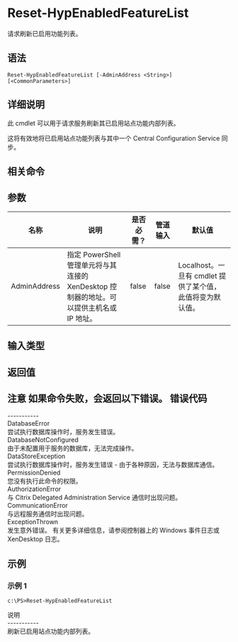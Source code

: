 # Reset-HypEnabledFeatureList

请求刷新已启用功能列表。

## 语法

    Reset-HypEnabledFeatureList [-AdminAddress <String>] [<CommonParameters>]
    

## 详细说明

此 cmdlet 可以用于请求服务刷新其已启用站点功能内部列表。

这将有效地将已启用站点功能列表与其中一个 Central Configuration Service 同步。

## 相关命令

## 参数

| 名称           | 说明                                                         | 是否必需？ | 管道输入  | 默认值                                   |
| ------------ | ---------------------------------------------------------- | ----- | ----- | ------------------------------------- |
| AdminAddress | 指定 PowerShell 管理单元将与其连接的 XenDesktop 控制器的地址。可以提供主机名或 IP 地址。 | false | false | Localhost。一旦有 cmdlet 提供了某个值，此值将变为默认值。 |

## 输入类型

### 

## 返回值

### 

## 注意 如果命令失败，会返回以下错误。 错误代码  
\---\---\-----  
DatabaseError  
尝试执行数据库操作时，服务发生错误。  
DatabaseNotConfigured  
由于未配置用于服务的数据库，无法完成操作。  
DataStoreException  
尝试执行数据库操作时，服务发生错误 - 由于各种原因，无法与数据库通信。  
PermissionDenied  
您没有执行此命令的权限。  
AuthorizationError  
与 Citrix Delegated Administration Service 通信时出现问题。  
CommunicationError  
与远程服务通信时出现问题。  
ExceptionThrown  
发生意外错误。 有关更多详细信息，请参阅控制器上的 Windows 事件日志或 XenDesktop 日志。

## 示例

### 示例 1

    c:\PS>Reset-HypEnabledFeatureList
    

说明  
\---\---\-----  
刷新已启用站点功能内部列表。
